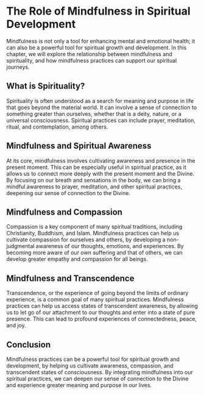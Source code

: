 The Role of Mindfulness in Spiritual Development
=========================================================================================

Mindfulness is not only a tool for enhancing mental and emotional health; it can also be a powerful tool for spiritual growth and development. In this chapter, we will explore the relationship between mindfulness and spirituality, and how mindfulness practices can support our spiritual journeys.

What is Spirituality?
---------------------

Spirituality is often understood as a search for meaning and purpose in life that goes beyond the material world. It can involve a sense of connection to something greater than ourselves, whether that is a deity, nature, or a universal consciousness. Spiritual practices can include prayer, meditation, ritual, and contemplation, among others.

Mindfulness and Spiritual Awareness
-----------------------------------

At its core, mindfulness involves cultivating awareness and presence in the present moment. This can be especially useful in spiritual practice, as it allows us to connect more deeply with the present moment and the Divine. By focusing on our breath and sensations in the body, we can bring a mindful awareness to prayer, meditation, and other spiritual practices, deepening our sense of connection to the Divine.

Mindfulness and Compassion
--------------------------

Compassion is a key component of many spiritual traditions, including Christianity, Buddhism, and Islam. Mindfulness practices can help us cultivate compassion for ourselves and others, by developing a non-judgmental awareness of our thoughts, emotions, and experiences. By becoming more aware of our own suffering and that of others, we can develop greater empathy and compassion for all beings.

Mindfulness and Transcendence
-----------------------------

Transcendence, or the experience of going beyond the limits of ordinary experience, is a common goal of many spiritual practices. Mindfulness practices can help us access states of transcendent awareness, by allowing us to let go of our attachment to our thoughts and enter into a state of pure presence. This can lead to profound experiences of connectedness, peace, and joy.

Conclusion
----------

Mindfulness practices can be a powerful tool for spiritual growth and development, by helping us cultivate awareness, compassion, and transcendent states of consciousness. By integrating mindfulness into our spiritual practices, we can deepen our sense of connection to the Divine and experience greater meaning and purpose in our lives.
